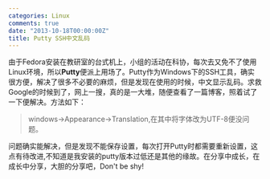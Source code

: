 ```yaml
---
categories: Linux
comments: true
date: "2013-10-18T00:00:00Z"
title: Putty SSH中文乱码
---
```

由于Fedora安装在教研室的台式机上，小组的活动在科协，每次去又免不了使用Linux环境，所以**Putty**便派上用场了。Putty作为Windows下的SSH工具，确实很方便，解决了很多不必要的麻烦，但是发现在使用的时候，中文显示乱码。求救Google的时候到了，网上一搜，真的是一大堆，随便查看了一篇博客，照着试了一下便解决。方法如下：
>windows->Appearance->Translation,在其中将字体改为UTF-8便没问题。

问题确实能解决，但是发现不能保存设置，每次打开Putty时都需要重新设置，这点有待改进,不知道是我安装的putty版本过低还是其他的缘故。在分享中成长，在成长中分享，大胆的分享吧，Don't be shy!
